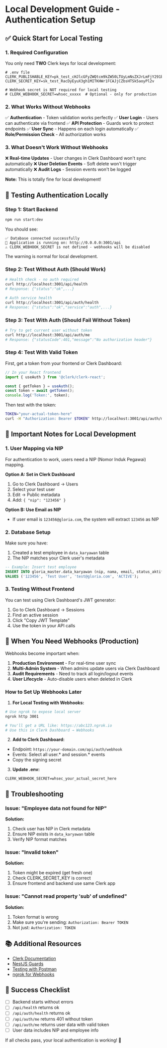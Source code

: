# Local Development Guide - Authentication Setup

## ✅ Quick Start for Local Testing

### 1. Required Configuration

You only need **TWO** Clerk keys for local development:

```env
# .env file
CLERK_PUBLISHABLE_KEY=pk_test_cHJlcGFyZWQtcm9kZW50LTUyLmNsZXJrLmFjY291bnRzLmRldiQ
CLERK_SECRET_KEY=sk_test_RacDyEyuX3gh1MITKHWr1FCAJjCZbsHTSk5aoyPl2v

# Webhook secret is NOT required for local testing
# CLERK_WEBHOOK_SECRET=whsec_xxxxx  # Optional - only for production
```

### 2. What Works Without Webhooks

✅ **Authentication** - Token validation works perfectly
✅ **User Login** - Users can authenticate via frontend
✅ **API Protection** - Guards work to protect endpoints
✅ **User Sync** - Happens on each login automatically
✅ **Role/Permission Check** - All authorization works

### 3. What Doesn't Work Without Webhooks

❌ **Real-time Updates** - User changes in Clerk Dashboard won't sync automatically
❌ **User Deletion Events** - Soft delete won't trigger automatically
❌ **Audit Logs** - Session events won't be logged

**Note:** This is totally fine for local development! 

## 🚀 Testing Authentication Locally

### Step 1: Start Backend

```bash
npm run start:dev
```

You should see:
```
✅ Database connected successfully
🚀 Application is running on: http://0.0.0.0:3001/api
⚠️ CLERK_WEBHOOK_SECRET is not defined - webhooks will be disabled
```

The warning is normal for local development.

### Step 2: Test Without Auth (Should Work)

```bash
# Health check - no auth required
curl http://localhost:3001/api/health
# Response: {"status":"ok",...}

# Auth service health
curl http://localhost:3001/api/auth/health
# Response: {"status":"ok","service":"auth",...}
```

### Step 3: Test With Auth (Should Fail Without Token)

```bash
# Try to get current user without token
curl http://localhost:3001/api/auth/me
# Response: {"statusCode":401,"message":"No authorization header"}
```

### Step 4: Test With Valid Token

First, get a token from your frontend or Clerk Dashboard:

```javascript
// In your React frontend
import { useAuth } from '@clerk/clerk-react';

const { getToken } = useAuth();
const token = await getToken();
console.log('Token:', token);
```

Then test with the token:

```bash
TOKEN="your-actual-token-here"
curl -H "Authorization: Bearer $TOKEN" http://localhost:3001/api/auth/me
```

## 📝 Important Notes for Local Development

### 1. User Mapping via NIP

For authentication to work, users need a NIP (Nomor Induk Pegawai) mapping. 

**Option A: Set in Clerk Dashboard**
1. Go to Clerk Dashboard → Users
2. Select your test user
3. Edit → Public metadata
4. Add: `{ "nip": "123456" }`

**Option B: Use Email as NIP**
- If user email is `123456@gloria.com`, the system will extract `123456` as NIP

### 2. Database Setup

Make sure you have:
1. Created a test employee in `data_karyawan` table
2. The NIP matches your Clerk user's metadata

```sql
-- Example: Insert test employee
INSERT INTO gloria_master.data_karyawan (nip, nama, email, status_aktif) 
VALUES ('123456', 'Test User', 'test@gloria.com', 'ACTIVE');
```

### 3. Testing Without Frontend

You can test using Clerk Dashboard's JWT generator:

1. Go to Clerk Dashboard → Sessions
2. Find an active session
3. Click "Copy JWT Template"
4. Use the token in your API calls

## 🔄 When You Need Webhooks (Production)

Webhooks become important when:

1. **Production Environment** - For real-time user sync
2. **Multi-Admin System** - When admins update users via Clerk Dashboard
3. **Audit Requirements** - Need to track all login/logout events
4. **User Lifecycle** - Auto-disable users when deleted in Clerk

### How to Set Up Webhooks Later

1. **For Local Testing with Webhooks:**
```bash
# Use ngrok to expose local server
ngrok http 3001

# You'll get a URL like: https://abc123.ngrok.io
# Use this in Clerk Dashboard → Webhooks
```

2. **Add to Clerk Dashboard:**
- Endpoint: `https://your-domain.com/api/auth/webhook`
- Events: Select all user.* and session.* events
- Copy the signing secret

3. **Update .env:**
```env
CLERK_WEBHOOK_SECRET=whsec_your_actual_secret_here
```

## 🐛 Troubleshooting

### Issue: "Employee data not found for NIP"

**Solution:**
1. Check user has NIP in Clerk metadata
2. Ensure NIP exists in `data_karyawan` table
3. Verify NIP format matches

### Issue: "Invalid token"

**Solution:**
1. Token might be expired (get fresh one)
2. Check CLERK_SECRET_KEY is correct
3. Ensure frontend and backend use same Clerk app

### Issue: "Cannot read property 'sub' of undefined"

**Solution:**
1. Token format is wrong
2. Make sure you're sending: `Authorization: Bearer TOKEN`
3. Not just: `Authorization: TOKEN`

## 📚 Additional Resources

- [Clerk Documentation](https://clerk.com/docs)
- [NestJS Guards](https://docs.nestjs.com/guards)
- [Testing with Postman](https://www.postman.com/downloads/)
- [ngrok for Webhooks](https://ngrok.com/)

## 🎉 Success Checklist

- [ ] Backend starts without errors
- [ ] `/api/health` returns ok
- [ ] `/api/auth/health` returns ok
- [ ] `/api/auth/me` returns 401 without token
- [ ] `/api/auth/me` returns user data with valid token
- [ ] User data includes NIP and employee info

If all checks pass, your local authentication is working! 🚀